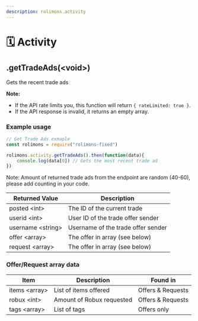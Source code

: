```yaml
---
description: rolimons.activity
---
```


# 🗓 Activity

## .getTradeAds(\<void>)

Gets the recent trade ads

**Note:**
- If the API rate limits you, this function will return `{ rateLimited: true }`.
- If the API response is invalid, it returns an empty array.

### Example usage

```javascript
// Get Trade Ads exmaple
const rolimons = require("rolimons-fixed")

rolimons.activity.getTradeAds().then(function(data){
    console.log(data[0]) // Gets the most recent trade ad
})
```

Note: Amount of returned trade ads from the endpoint are random (40-60), please add counting in your code.

| Returned Value     | Description                        |
| ------------------ | ---------------------------------- |
| posted \<int>      | The ID of the current trade        |
| userid \<int>      | User ID of the trade offer sender  |
| username \<string> | Username of the trade offer sender |
| offer \<array>     | The offer in array (see below)     |
| request \<array>   | The offer in array (see below)     |

### Offer/Request array data

| Item           | Description               | Found in          |
| -------------- | ------------------------- | ----------------- |
| items \<array> | List of items offered     | Offers & Requests |
| robux \<int>   | Amount of Robux requested | Offers & Requests |
| tags \<array>  | List of tags              | Offers only       |

